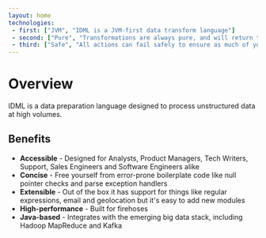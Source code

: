 ```yaml
---
layout: home
technologies:
 - first: ["JVM", "IDML is a JVM-first data transform language"]
 - second: ["Pure", "Transformations are always pure, and will return the same output every time"]
 - third: ["Safe", "All actions can fail safely to ensure as much of your data was mapped as possible"]
---
```


# Overview

IDML is a data preparation language designed to process unstructured data at high volumes.

<!--The project was originally developed as a way to easily manage integration with DataSift's [data sources](http://datasift.com/platform/datasources/#sources) but we're open sourcing it to see if it's useful to anybody else!-->

## Benefits

* __Accessible__ - Designed for Analysts, Product Managers, Tech Writers, Support, Sales Engineers and Software Engineers alike
* __Concise__ - Free yourself from error-prone boilerplate code like null pointer checks and parse exception handlers
* __Extensible__ - Out of the box it has support for things like regular expressions, email and geolocation but it's easy to add new modules
* __High-performance__ - Built for firehoses
* __Java-based__ - Integrates with the emerging big data stack, including Hadoop MapReduce and Kafka
